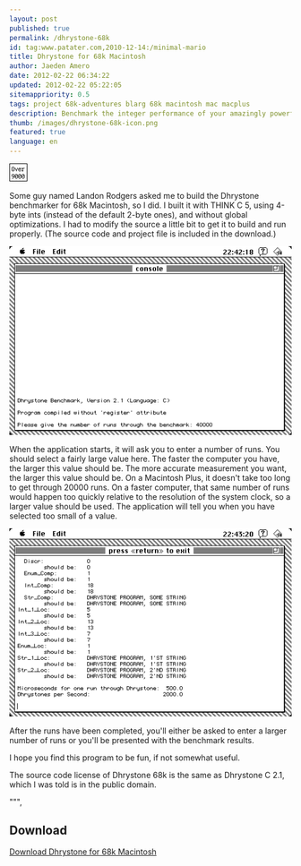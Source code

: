 ```yaml
---
layout: post
published: true
permalink: /dhrystone-68k
id: tag:www.patater.com,2010-12-14:/minimal-mario
title: Dhrystone for 68k Macintosh
author: Jaeden Amero
date: 2012-02-22 06:34:22
updated: 2012-02-22 05:22:05
sitemappriority: 0.5
tags: project 68k-adventures blarg 68k macintosh mac macplus
description: Benchmark the integer performance of your amazingly powerful Macintosh Plus.
thumb: /images/dhrystone-68k-icon.png
featured: true
language: en
---
```

![Dhrystone 68k Icon](/images/dhrystone-68k-icon.png)

<p>Some guy named Landon Rodgers asked me to build the Dhrystone benchmarker for 68k Macintosh, so I did. I built it with THINK C 5, using 4-byte ints (instead of the default 2-byte ones), and without global optimizations. I had to modify the source a little bit to get it to build and run properly. (The source code and project file is included in the download.)</p>

<img src="/images/dhrystone-68k-runs.png" alt="Dhrystone running on a 68k Macintosh with 40000 runs entered" />

<p>When the application starts, it will ask you to enter a number of runs. You should select a fairly large value here. The faster the computer you have, the larger this value should be. The more accurate measurement you want, the larger this value should be. On a Macintosh Plus, it doesn't take too long to get through 20000 runs. On a faster computer, that same number of runs would happen too quickly relative to the resolution of the system clock, so a larger value should be used. The application will tell you when you have selected too small of a value.</p>

<img src="/images/dhrystone-68k-result.png" alt="Dhrystone running on a 68k Macintosh with 40000 runs completed" />

<p>After the runs have been completed, you'll either be asked to enter a larger number of runs or you'll be presented with the benchmark results.</p>

<p>I hope you find this program to be fun, if not somewhat useful.</p>

<p>The source code license of Dhrystone 68k is the same as Dhrystone C 2.1, which I was told is in the public domain.</p>""",

<div>
<h2>Download</h2>
<a href="/projects/dhrystone-68k.sit">Download Dhrystone for 68k Macintosh</a>
</div>
